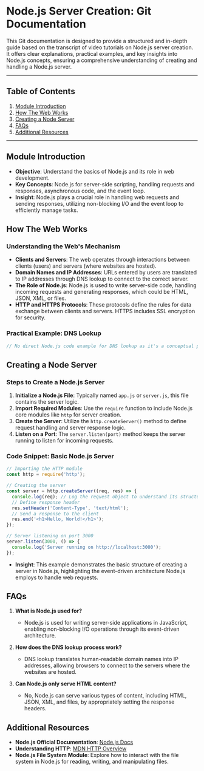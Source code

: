 # Node.js Server Creation: Git Documentation

This Git documentation is designed to provide a structured and in-depth guide based on the transcript of video tutorials on Node.js server creation. It offers clear explanations, practical examples, and key insights into Node.js concepts, ensuring a comprehensive understanding of creating and handling a Node.js server.

---

## Table of Contents

1. [Module Introduction](#module-introduction)
2. [How The Web Works](#how-the-web-works)
3. [Creating a Node Server](#creating-a-node-server)
4. [FAQs](#faqs)
5. [Additional Resources](#additional-resources)

---

## Module Introduction

- **Objective**: Understand the basics of Node.js and its role in web development.
- **Key Concepts**: Node.js for server-side scripting, handling requests and responses, asynchronous code, and the event loop.
- **Insight**: Node.js plays a crucial role in handling web requests and sending responses, utilizing non-blocking I/O and the event loop to efficiently manage tasks.

## How The Web Works

### Understanding the Web's Mechanism

- **Clients and Servers**: The web operates through interactions between clients (users) and servers (where websites are hosted).
- **Domain Names and IP Addresses**: URLs entered by users are translated to IP addresses through DNS lookup to connect to the correct server.
- **The Role of Node.js**: Node.js is used to write server-side code, handling incoming requests and generating responses, which could be HTML, JSON, XML, or files.
- **HTTP and HTTPS Protocols**: These protocols define the rules for data exchange between clients and servers. HTTPS includes SSL encryption for security.

### Practical Example: DNS Lookup

```javascript
// No direct Node.js code example for DNS lookup as it's a conceptual process handled by the network.
```

## Creating a Node Server

### Steps to Create a Node.js Server

1. **Initialize a Node.js File**: Typically named `app.js` or `server.js`, this file contains the server logic.
2. **Import Required Modules**: Use the `require` function to include Node.js core modules like `http` for server creation.
3. **Create the Server**: Utilize the `http.createServer()` method to define request handling and server response logic.
4. **Listen on a Port**: The `server.listen(port)` method keeps the server running to listen for incoming requests.

### Code Snippet: Basic Node.js Server

```javascript
// Importing the HTTP module
const http = require('http');

// Creating the server
const server = http.createServer((req, res) => {
  console.log(req); // Log the request object to understand its structure
  // Define response header
  res.setHeader('Content-Type', 'text/html');
  // Send a response to the client
  res.end('<h1>Hello, World!</h1>');
});

// Server listening on port 3000
server.listen(3000, () => {
  console.log('Server running on http://localhost:3000');
});
```

- **Insight**: This example demonstrates the basic structure of creating a server in Node.js, highlighting the event-driven architecture Node.js employs to handle web requests.

## FAQs

1. **What is Node.js used for?**
   - Node.js is used for writing server-side applications in JavaScript, enabling non-blocking I/O operations through its event-driven architecture.

2. **How does the DNS lookup process work?**
   - DNS lookup translates human-readable domain names into IP addresses, allowing browsers to connect to the servers where the websites are hosted.

3. **Can Node.js only serve HTML content?**
   - No, Node.js can serve various types of content, including HTML, JSON, XML, and files, by appropriately setting the response headers.

## Additional Resources

- **Node.js Official Documentation**: [Node.js Docs](https://nodejs.org/en/docs/)
- **Understanding HTTP**: [MDN HTTP Overview](https://developer.mozilla.org/en-US/docs/Web/HTTP)
- **Node.js File System Module**: Explore how to interact with the file system in Node.js for reading, writing, and manipulating files.
